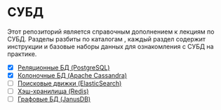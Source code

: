 # СУБД 

Этот репозиторий является справочным дополнением к лекциям по СУБД.
Разделы разбиты по каталогам , каждый раздел содержит инструкции и базовые
наборы данных для ознакомления с СУБД на практике.

- [x] [Реляционные БД (PostgreSQL)](postgres/README.md)
- [x] [Колоночные БД (Apache Cassandra)](cassandra/README.md)
- [ ] [Поисковые движки (ElasticSearch)](elastic/README.md)
- [ ] [Хэш-хранилища (Redis)](redis/README.md)
- [ ] [Графовые БД (JanusDB)](janus/README.md)